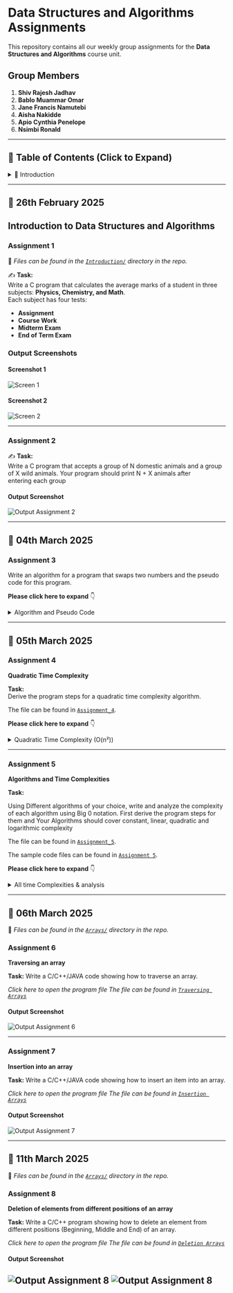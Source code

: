 # Data Structures and Algorithms Assignments  

This repository contains all our weekly group assignments for the **Data Structures and Algorithms** course unit.  

## **Group Members**  
1. **Shiv Rajesh Jadhav**  
2. **Bablo Muammar Omar**  
3. **Jane Francis Namutebi**  
4. **Aisha Nakidde**  
5. **Apio Cynthia Penelope**
6. **Nsimbi Ronald**  

---

## **📂 Table of Contents (Click to Expand)**  

<details>
  <summary>📌 Introduction</summary>

  - [Introduction to Data Structures and Algorithms](#introduction-to-data-structures-and-algorithms)
  - [Output Screenshots](#output-screenshots)  
  - [Assignment 1](#assignment-1)  
  - [Assignment 2](#assignment-2)
  - [Assignment 3](#assignment-3)   
  - [Assignment 4](#assignment-4)
  - [Assignment 5](#assignment-5)
  - [Assignment 6](#assignment-6)
  - [Assignment 7](#assignment-7)
  - [Assignment 8](#assignment-8)



</details>

---

## **📅 26th February 2025**  

## **Introduction to Data Structures and Algorithms**  

### **Assignment 1**  
📁 *Files can be found in the [`Introduction/`](Introduction/) directory in the repo.*  

✍ **Task:**  
Write a C program that calculates the average marks of a student in three subjects: **Physics, Chemistry, and Math**.  
Each subject has four tests:  
- **Assignment**  
- **Course Work**  
- **Midterm Exam**  
- **End of Term Exam**  

### **Output Screenshots**  
#### **Screenshot 1**  
![Screen 1](Introduction/screenshots_intro/Average_marks1.png)  

#### **Screenshot 2**  
![Screen 2](Introduction/screenshots_intro/Average_marks2.png)  

---

### **Assignment 2**  
✍ **Task:**  
Write a C program that accepts a group of N domestic animals and a group of X wild animals.
Your program should print N + X animals after entering each group  

#### **Output Screenshot**  
![Output Assignment 2](screenshots/Merge_array.png)  

---
## **📅 04th March 2025** 
### **Assignment 3**
Write an algorithm for a program that swaps two numbers and the pseudo code for this program.

**Please click here to expand**
👇
<details>
  <summary>Algorithm and Pseudo Code</summary>
  
  ### 🖥 **Algorithm**  

  1. **START**  
  2. Declare two integer variables `a` and `b`.  
  3. Ask the user to input values for `a` and `b`.  
     - Display `a` and `b` before swapping.  
  4. Declare function `swap(int *x, int *y)` to swap values using pointers:  
     - Store `*x` (value of `a`) in a temporary variable `LOC1`.  
     - Assign `*x = *y` (swap value of `b` into `a`).  
     - Assign `*y = LOC1` (assign stored value of `a` into `b`).  
  5. Call the `LOC1` function, passing the addresses of `a` and `b`.  
  6. Print values after swapping.  
  7. **END**  

  ---

  ### 🖥 **Pseudo Code**  

  ```plaintext
  BEGIN
    DECLARE a, b as integers
    PRINT "Enter the value of a"
    INPUT a
    PRINT "Enter the value of b"
    INPUT b
    PRINT "Before swapping, a = ", a, " b = ", b

    CALL swap(address of a, address of b)

    PRINT "After swapping: a = ", a, " b = ", b
  END

  FUNCTION swap (POINTER x, POINTER y)
      LOC1 <- Value at x
      Value at x <- Value at y
      Value at y <- LOC1
  END FUNCTION
```
</details>

---
## **📅 05th March 2025**
### **Assignment 4**

**Quadratic Time Complexity**

**Task:**  
Derive the program steps for a quadratic time complexity algorithm.

The file can be found in [`Assignment_4`](Algorithms/quadratic_algorithm.txt).

**Please click here to expand**
👇

<details>
  <summary>Quadratic Time Complexity (O(n²))</summary>
  
  **Quadratic time complexity O(n²)** occurs when an algorithm's execution time grows proportionally to the square of the input size (n). This often happens in algorithms that involve nested loops, where each element is compared or processed multiple times.

  ### Example: Bubble Sort Algorithm

  To illustrate O(n²) complexity, consider Bubble Sort, which sorts an array by repeatedly swapping adjacent elements if they are in the wrong order.

  #### Steps of the Bubble Sort Algorithm:
  
  1. Start with an unsorted array of size n.
  2. Loop through the array (i = 0 to n-1) to ensure all elements are sorted.
  3. For each pass, compare adjacent elements (j = 0 to n-i-1):
     - If `arr[j] > arr[j+1]`, swap them.
  4. Repeat until no swaps are needed, meaning the array is sorted.

  #### Pseudocode for Bubble Sort:

  ```text
  Function BubbleSort(arr[], n):
      For i from 0 to n-1:
          For j from 0 to n-i-1:
              If arr[j] > arr[j+1]: 
                  Swap arr[j] and arr[j+1]
      End Function
  ```
</details>

---
 ### **Assignment 5**
 **Algorithms and Time Complexities**
  
 **Task:**
 
Using Different algorithms of your choice, write and analyze the complexity of each algorithm using Big 0 notation.
First derive the program steps for them and Your Algorithms should cover constant, linear, quadratic and logarithmic complexity

The file can be found in [`Assignment_5`](Algorithms/All_complexities_algorithm.txt).

The sample code files can be found in [`Assignment 5`](Algorithms/sample_code).

**Please click here to expand**
👇
<details>
  <summary>All time Complexities & analysis</summary>
  
## Algorithms to be Used and Their Respective Time Complexities:
1. **Algorithm for user-input-based first element retrieval** → Constant time complexity (O(1))
2. **Algorithm to find the sum of the elements of an array** → Linear time complexity (O(n))
3. **Algorithm to pair elements of an array** → Quadratic time complexity (O(n²))
4. **Algorithm for a program that carries out a binary search** → Logarithmic time complexity (O(log n))

---

## Program #1: Algorithm for Directly Using an Element in an Array

### Algorithm:

1. **START**
2. Declare a fixed-size array.
3. Ask the user to input the first element.
4. Retrieve and print the first element.
5. **END**

### Program Steps for Algorithm 1:

| Step | Operation                         | Count |
|------|-----------------------------------|-------|
| 1    | Declare array (int arr[1])        | 1     |
| 2    | Print message (printf)            | 1     |
| 3    | User input (scanf)                | 1     |
| 4    | Function call (firstElement(arr)) | 1     |
| 5    | Access & print arr[0]             | 1     |
| **Total** |                               | **5** |

### Analysis for User-Input-Based First Element Retrieval:
- Directly accessing `arr[0]` always takes the same time regardless of user input.
- User input is a single operation that does not grow with `n`.
- **Time Complexity**: O(1).

---

## Program #2: Algorithm to Find the Sum of Elements in an Array

### Algorithm:

1. **START**
2. Ask the user to enter the size of the array `n`.
3. If `n == 0`, print "Array is empty" and exit.
4. Declare an array `arr[n]`.
5. Ask the user to input `n` elements, storing them in `arr`.
6. Initialize `sum = 0`.
7. Loop through the array and add each element to `sum`.
8. Print the total sum.
9. **END**

### Program Steps for Algorithm 2 (Linear time complexity):

| Step | Operation                                | Count |
|------|------------------------------------------|-------|
| 1    | Declare `n`                              | 1     |
| 2    | Print "Enter size"                       | 1     |
| 3    | User input (scanf) for size              | 1     |
| 4    | Check if `n == 0`                        | 1     |
| 5    | Print "Array is empty" if `n == 0`       | 1     |
| 6    | Declare array `arr[n]`                   | 1     |
| 7    | Print "Enter elements"                   | 1     |
| 8    | Loop for user input (for loop)           | n     |
| 9    | Declare sum                              | 1     |
| 10   | Loop for sum calculation (for loop)      | n     |
| 11   | Print final sum                          | 1     |
| **Total** |                                    | **8 + 2n** |

### Analysis for Finding the Sum of Elements in an Array:
- The sum requires visiting each element once.
- We must use a loop to iterate through all elements, making it O(n).
- **Time Complexity**: O(n).

---

## Program #3: Algorithm to Find All Pairs in an Array

### Algorithm:

1. **START**
2. Ask the user to enter the size of the array `n`.
3. If `n <= 1`, print "Not enough elements to form pairs" and exit.
4. Declare an array `arr[n]`.
5. Ask the user to input `n` elements, storing them in `arr`.
6. Loop through the array.
   - For each element, loop through the remaining elements.
   - Print all possible pairs.
7. **END**

### Program Steps for Algorithm 3 (Quadratic time complexity):

| Step | Operation                                                 | Count      |
|------|-----------------------------------------------------------|------------|
| 1    | Declare `n`                                               | 1          |
| 2    | Print "Enter size"                                        | 1          |
| 3    | User input (scanf) for size                               | 1          |
| 4    | Check if `n <= 1`                                         | 1          |
| 5    | Print "Not enough elements" (if applicable)               | 1          |
| 6    | Declare array `arr[n]`                                    | 1          |
| 7    | Print "Enter elements"                                    | 1          |
| 8    | Loop for user input (for i=0 to n-1)                      | 1          |
| 9    | Print "All pairs in the array:"                           | 1          |
| 10   | Nested loop for pairs (for i=0 to n-1, for j=i+1 to n-1)  | n(n-1)/2   |
| 11   | Print each pair                                           | n(n-1)/2   |
| **Total** |                                                     | **O(n²)**  |

### Analysis for Finding All Pairs in an Array:
- The nested loop forms all pairs.
- Each pair `(arr[i], arr[j])` is printed exactly once.
- **Time Complexity**: O(n²).

---

## Program #4: Algorithm to Perform Binary Search on a Sorted Array

### Algorithm:

1. **START**
2. Ask the user to enter the size of the array `n`.
3. If `n == 0`, print "Array is empty" and exit.
4. Declare an array `arr[n]`.
5. Ask the user to enter `n` sorted elements.
6. Ask the user to input the target value to search for.
7. Perform binary search:
   - Initialize `low = 0`, `high = n-1`.
   - Repeat while `low <= high`:
     - Compute `mid = (low + high) / 2`.
     - If `arr[mid] == target`, print "Found" and exit.
     - If `arr[mid] < target`, set `low = mid + 1`.
     - If `arr[mid] > target`, set `high = mid - 1`.
8. If not found, print "Element not found".
9. **END**

### Program Steps for Algorithm 4 (Logarithmic time complexity):

| Step  | Operation                                    | Count       |
|-------|----------------------------------------------|-------------|
| 1     | Declare `n`                                  | 1           |
| 2     | Print "Enter size"                           | 1           |
| 3     | User input (scanf) for size                  | 1           |
| 4     | Check if `n == 0`                            | 1           |
| 5     | Print "Array is empty" (if applicable)       | 1           |
| 6     | Declare array `arr[n]`                       | 1           |
| 7     | Print "Enter sorted elements"                | 1           |
| 8     | Loop for user input (for i=0 to n-1)         | 1           |
| 9     | Print "Enter search element"                 | 1           |
| 10    | User input for search target                 | 1           |
| 11    | Binary search loop (halving each iteration)  | log2(n)     |
| 12    | Check `arr[mid] == target` (inside loop)     | log2(n)     |
| 13    | Update `low` or `high`                       | log2(n)     |
| 14    | Print result                                 | 1           |
| **Total** |                                           | **O(log n)** |

### Analysis for Binary Search:
- Binary search halves the search space each time.
- The number of times the loop runs is at most `log₂(n)`.
- **Time Complexity**: O(log n).

---

### Conclusion:
This README outlines the algorithms used, the steps involved, and their respective time complexities. Each program demonstrates how different algorithms operate and the impact of input size on execution time. The time complexities range from constant time (O(1)) to quadratic time (O(n²)), providing a clear example of different algorithmic performance.

</details>

---
## **📅 06th March 2025**

📁 *Files can be found in the [`Arrays/`](Arrays/) directory in the repo.*

### **Assignment 6**
 **Traversing an array**
 
 **Task:**
 Write a C/C++/JAVA code showing how to traverse an array.

*Click here to open the program file 
The file can be found in [`Traversing Arrays`](Arrays/Traversing_array.c)*

 #### **Output Screenshot**  
![Output Assignment 6](Arrays/screenshots_arrays/screenshot_traverse_arrays.jpg)

---
### **Assignment 7**
 **Insertion into an array**
 
 **Task:**
 Write a C/C++/JAVA code showing how to insert an item into an array.

*Click here to open the program file 
The file can be found in [`Insertion Arrays`](Arrays/Insert_arrays.c)*

 #### **Output Screenshot**  
![Output Assignment 7](Arrays/screenshots_arrays/screenshot_insert_arrays.jpg) 

---
## **📅 11th March 2025**

📁 *Files can be found in the [`Arrays/`](Arrays/) directory in the repo.*

### **Assignment 8**
 **Deletion of elements from different positions of an array**
 
 **Task:**
 Write a C/C++ program showing how to delete an element from different positions (Beginning, Middle and End) of an array.
 
*Click here to open the program file 
The file can be found in [`Deletion Arrays`](Arrays/Deletion_arrays.c)*

 #### **Output Screenshot**  
![Output Assignment 8](Arrays/screenshots_arrays/screenshot_deletion_arrays-1.png)
![Output Assignment 8](Arrays/screenshots_arrays/screenshot_deletion_arrays-2.png)
---
